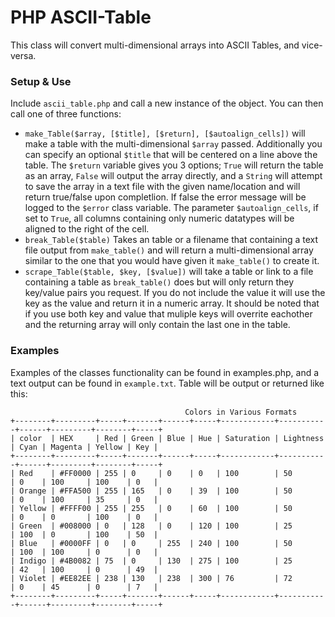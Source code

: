 # PHP ASCII-Table

This class will convert multi-dimensional arrays into ASCII Tables, and vice-versa.

### Setup & Use
Include `ascii_table.php` and call a new instance of the object. You can then call one of three functions:

- `make_Table($array, [$title], [$return], [$autoalign_cells])` will make a table with the multi-dimensional `$array` passed. Additionally you can specify an optional `$title` that will be centered on a line above the table. The `$return` variable gives you 3 options; `True` will return the table as an array, `False` will output the array directly, and a `String` will attempt to save the array in a text file with the given name/location and will return true/false upon completlion. If false the error message will be logged to the `$error` class variable. The parameter `$autoalign_cells`, if set to `True`, all columns containing only numeric datatypes will be aligned to the right of the cell.
- `break_Table($table)` Takes an table or a filename that containing a text file output from `make_table()` and will return a multi-dimensional array similar to the one that you would have given it `make_table()` to create it.
- `scrape_Table($table, $key, [$value])` will take a table or link to a file containing a table as `break_table()` does but will only return they key/value pairs you request. If you do not include the value it will use the key as the value and return it in a numeric array. It should be noted that if you use both key and value that muliple keys will overrite eachother and the returning array will only contain the last one in the table.


### Examples
Examples of the classes functionality can be found in examples.php, and a text output can be found in `example.txt`. Table will be output or returned like this:

                                           Colors in Various Formats
    +--------+---------+-----+-------+------+-----+------------+-----------+------+---------+--------+-----+
    | color  | HEX     | Red | Green | Blue | Hue | Saturation | Lightness | Cyan | Magenta | Yellow | Key |
    +--------+---------+-----+-------+------+-----+------------+-----------+------+---------+--------+-----+
    | Red    | #FF0000 | 255 | 0     | 0    | 0   | 100        | 50        | 0    | 100     | 100    | 0   |
    | Orange | #FFA500 | 255 | 165   | 0    | 39  | 100        | 50        | 0    | 100     | 35     | 0   |
    | Yellow | #FFFF00 | 255 | 255   | 0    | 60  | 100        | 50        | 0    | 0       | 100    | 0   |
    | Green  | #008000 | 0   | 128   | 0    | 120 | 100        | 25        | 100  | 0       | 100    | 50  |
    | Blue   | #0000FF | 0   | 0     | 255  | 240 | 100        | 50        | 100  | 100     | 0      | 0   |
    | Indigo | #4B0082 | 75  | 0     | 130  | 275 | 100        | 25        | 42   | 100     | 0      | 49  |
    | Violet | #EE82EE | 238 | 130   | 238  | 300 | 76         | 72        | 0    | 45      | 0      | 7   |
    +--------+---------+-----+-------+------+-----+------------+-----------+------+---------+--------+-----+
